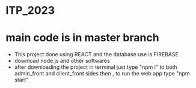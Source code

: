 # ITP_2023

# main code is in master branch

* This project done using REACT and the database use is FIREBASE
* download node.js and other softwares
* after downloading the project in terminal just type "npm i" to both admin_front and client_front sides then , to run the web app type "npm start"

